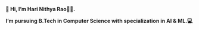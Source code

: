 **👋 Hi, I’m Hari Nithya Rao👩‍💻.**

**I’m  pursuing B.Tech in Computer Science with specialization in AI & ML.💻** 



